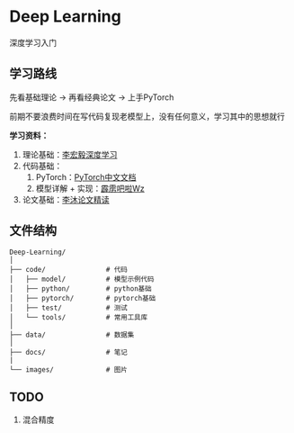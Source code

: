 # Deep Learning

深度学习入门

## 学习路线

先看基础理论 → 再看经典论文 → 上手PyTorch

前期不要浪费时间在写代码复现老模型上，没有任何意义，学习其中的思想就行

**学习资料：**

1. 理论基础：[李宏毅深度学习](https://www.bilibili.com/video/BV1J94y1f7u5)
2. 代码基础：
   1. PyTorch：[PyTorch中文文档](https://pytorch.apachecn.org)
   2. 模型详解 + 实现：[霹雳吧啦Wz](https://www.bilibili.com/video/BV14E411H7Uw)
3. 论文基础：[李沐论文精读](https://www.bilibili.com/video/BV1pu411o7BE)

## 文件结构

``` plain
Deep-Learning/
│
├── code/               # 代码
│   ├── model/          # 模型示例代码
│   ├── python/         # python基础
│   ├── pytorch/        # pytorch基础
│   ├── test/           # 测试
│   └── tools/          # 常用工具库
│
├── data/               # 数据集
│
├── docs/               # 笔记
|
└── images/             # 图片
```

## TODO

1. 混合精度
